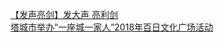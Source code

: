   
[【发声亮剑】发大声  亮利剑](http://www.dianyue.me/archives/653/dgy474bp1wj2nh09/)  
[塔城市举办“一座城一家人”2018年百日文化广场活动](http://www.dianyue.me/archives/749/sneif443chss37z7/)